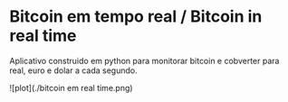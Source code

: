 # Bitcoin em tempo real / Bitcoin in real time

Aplicativo construido em python para monitorar bitcoin e cobverter para real, euro e dolar a cada segundo.

![plot](./bitcoin em real time.png)
